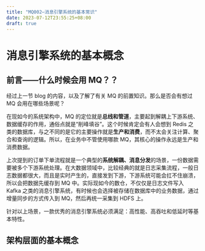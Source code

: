 ```yaml
---
title: "MQ002—消息引擎系统的基本常识"
date: 2023-07-12T23:55:25+08:00
draft: true
---
```


# 消息引擎系统的基本概念

## 前言——什么时候会用 MQ？？

经过上一节 blog 的内容，以及了解了有关 MQ 的前置知识。那么是否会有想过 MQ 会用在哪些场景呢？

在现如今的系统架构中，MQ 的定位就是**总线和管道**，主要起到解耦上下游系统、数据缓存的作用，通俗点就是“削峰填谷”。这个时候肯定会有人会想到 Redis 之类的数据库，与之不同的是它的主要操作就是**生产和消费**，而不太会关注计算、聚合和查询的逻辑。所以，在业务中不管使用哪款 MQ，其核心的操作永远是生产和消费数据。

上次提到的订单下单流程就是一个典型的**系统解耦、消息分发**的场景，一份数据需要被多个下游系统处理。在大数据领域中，比较经典的就是日志采集流程，一般日志数据都很大，而且是实时产生的，直接发到下游，下游系统可能会扛不住崩溃，所以会把数据先缓存到 MQ 中。实际现如今的数仓，不仅仅是日志文件写入 Kafka 之类的消息引擎系统，有时候也会选择被存储在数据库中的业务数据，通过增量同步的方式传入到 MQ，然后再统一采集到 HDFS 上。

针对以上场景，一款优秀的消息引擎系统必须满足：高性能、高吞吐和低延时等基本特性。

## 架构层面的基本概念

